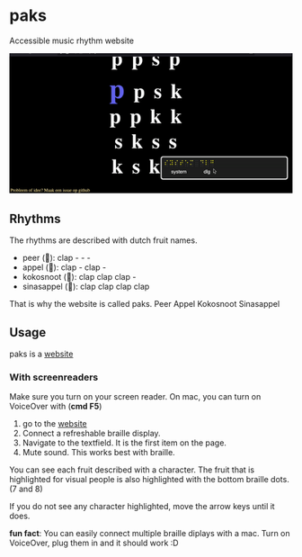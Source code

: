 # paks
Accessible music rhythm website

![paks demonstration with braille](./images/PaksWithBrailleDemonstration.gif)

## Rhythms

The rhythms are described with dutch fruit names.

- peer (🍐): clap - - -
- appel (🍎):  clap - clap -
- kokosnoot (🥥): clap clap clap -
- sinasappel (🍊): clap clap clap clap

That is why the website is called paks. Peer Appel Kokosnoot Sinasappel

## Usage

paks is a [website](https://paks.pruijs.net)

### With screenreaders

Make sure you turn on your screen reader.
On mac, you can turn on VoiceOver with (**cmd F5**)

1. go to the [website](https://paks.pruijs.net)
2. Connect a refreshable braille display.
3. Navigate to the textfield. It is the first item on the page.
4. Mute sound. This works best with braille.

You can see each fruit described with a character.
The fruit that is highlighted for visual people is also highlighted with the bottom braille dots. (7 and 8)

If you do not see any character highlighted, move the arrow keys until it does.

**fun fact**: You can easily connect multiple braille diplays with a mac. Turn on VoiceOver, plug them in and it should work :D
